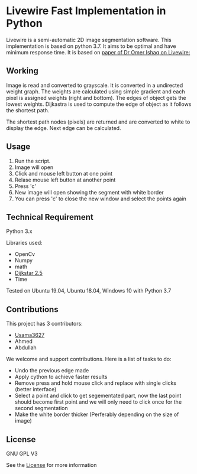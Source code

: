 # Livewire Fast Implementation in Python

Livewire is a semi-automatic 2D image segmentation software. This implementation is based on python 3.7. It aims to be optimal and have minimum response time. It is based on [paper of Dr Omer Ishaq on Livewire:](https://pdfs.semanticscholar.org/3788/6be0aad4767acd9e07da28d6b2d4c719655d.pdf)

## Working

Image is read and converted to grayscale. It is converted in a undirected weight graph. The weights are calculated using simple gradient and each pixel is assigned weights (right and bottom). The edges of object gets the lowest weights. Dijkastra is used to compute the edge of object as it follows the shortest path.

The shortest path nodes (pixels) are returned and are converted to white to display the edge. Next edge can be calculated.

## Usage

1. Run the script.
2. Image will open
3. Click and mouse left button at one point
4. Relase mouse left button at another point
5. Press 'c'
6. New image will open showing the segment with white border
7. You can press 'c' to close the new window and select the points again

## Technical Requirement

Python 3.x

Libraries used:
* OpenCv
* Numpy
* math
* [Dijkstar 2.5](https://pypi.org/project/Dijkstar/)
* Time

Tested on Ubuntu 19.04, Ubuntu 18.04, Windows 10 with Python 3.7

## Contributions

This project has 3 contributors:
* [Usama3627](https://github.com/Usama3627)
* Ahmed
* Abdullah

We welcome and support contributions. Here is a list of tasks to do:

* Undo the previous edge made
* Apply cython to achieve faster results
* Remove press and hold mouse click and replace with single clicks (better interface)
* Select a point and click to get segementated part, now the last point should become first point and we will only need to click once for the second segmentation
* Make the white border thicker (Perferably depending on the size of image)

## License
GNU GPL V3

See the [License](https://github.com/Usama3627/live-wire/blob/master/LICENSE) for more information

